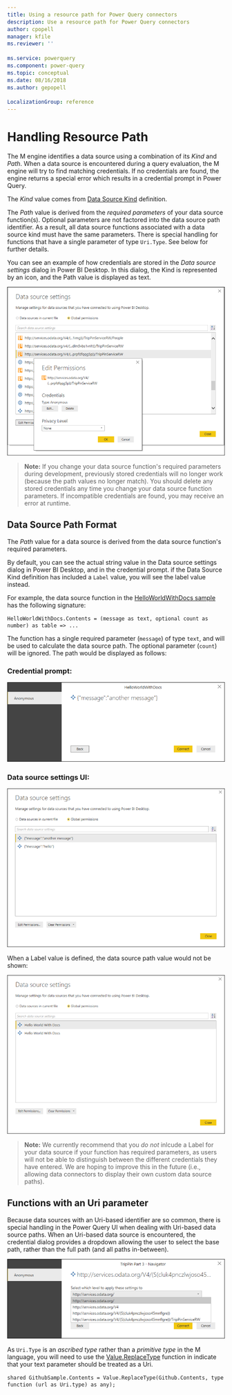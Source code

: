 ```yaml
---
title: Using a resource path for Power Query connectors
description: Use a resource path for Power Query connectors
author: cpopell
manager: kfile
ms.reviewer: ''

ms.service: powerquery
ms.component: power-query
ms.topic: conceptual
ms.date: 08/16/2018
ms.author: gepopell

LocalizationGroup: reference
---
```


# Handling Resource Path

The M engine identifies a data source using a combination of its *Kind* and *Path*. When a data source is encountered during a query evaluation, the M engine will try to find matching credentials. If no credentials are found, the engine returns a special error which results in a credential prompt in Power Query.

The *Kind* value comes from [Data Source Kind] definition.

The *Path* value is derived from the *required parameters* of your data source function(s). Optional parameters are not factored into the data source path identifier. As a result, all data source functions associated with a data source kind must have the same parameters. There is special handling for functions that have a single parameter of type `Uri.Type`. See below for further details.

You can see an example of how credentials are stored in the *Data source settings* dialog in Power BI Desktop. In this dialog, the Kind is represented by an icon, and the Path value is displayed as text.

![](images/datasourcesettingscreds.png)

> **Note:** If you change your data source function's required parameters during development, previously stored credentials will no longer work (because the path values no longer match). You should delete any stored credentials any time you change your data source function parameters. If incompatible credentials are found, you may receive an error at runtime.

## Data Source Path Format

The *Path* value for a data source is derived from the data source function's required parameters.

By default, you can see the actual string value in the Data source settings dialog in Power BI Desktop, and in the credential prompt. if the Data Source Kind definition has included a `Label` value, you will see the label value instead.

For example, the data source function in the [HelloWorldWithDocs sample] has the following signature:

```
HelloWorldWithDocs.Contents = (message as text, optional count as number) as table => ...
```

The function has a single required parameter (`message`) of type `text`, and will be used to calculate the data source path. The optional parameter (`count`) will be ignored. The path would be displayed as follows:

### Credential prompt:
![](images/credentialPromptWithPath.png)

### Data source settings UI:
![](images/dataSourceSettingsJson.png)

When a Label value is defined, the data source path value would not be shown:

![](images/dataSourceSettingsLabel.png)

> **Note:** We currently recommend that you *do not* inlcude a Label for your data source if your function has required parameters, as users will not be able to distinguish between the different credentials they have entered. We are hoping to improve this in the future (i.e., allowing data connectors to display their own custom data source paths).

## Functions with an Uri parameter

Because data sources with an Uri-based identifier are so common, there is special handling in the Power Query UI when dealing with Uri-based data source paths. When an Uri-based data source is encountered, the credential dialog provides a dropdown allowing the user to select the base path, rather than the full path (and all paths in-between).

![](images/credentialPromptWithUrl.png)

As `Uri.Type` is an *ascribed type* rather than a *primitive type* in the M language, you will need to use the [Value.ReplaceType] function in indicate that your text parameter should be treated as a Uri.

```
shared GithubSample.Contents = Value.ReplaceType(Github.Contents, type function (url as Uri.type) as any);
```

[Data Source Kind]: https://github.com/Microsoft/DataConnectors/blob/master/docs/m-extensions.md#data-source-kind

[HelloWorldWithDocs sample]: https://github.com/Microsoft/DataConnectors/blob/master/samples/HelloWorldWithDocs

[Value.ReplaceType]: https://msdn.microsoft.com/library/mt260838
